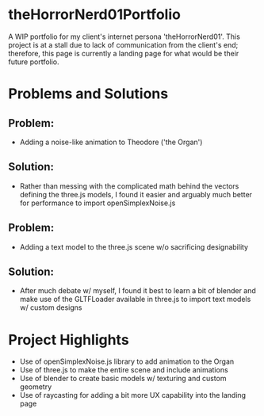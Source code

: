 # theHorrorNerd01Portfolio
A WIP portfolio for my client's internet persona 'theHorrorNerd01'. This project is at a stall due to lack of communication from the client's end; therefore, this page is currently a landing page for what would be their future portfolio.

# Problems and Solutions

## Problem:
- Adding a noise-like animation to Theodore ('the Organ')

## Solution:
- Rather than messing with the complicated math behind the vectors defining the three.js models, I found it easier and arguably much better for performance to import openSimplexNoise.js

## Problem:
- Adding a text model to the three.js scene w/o sacrificing designability

## Solution:
- After much debate w/ myself, I found it best to learn a bit of blender and make use of the GLTFLoader available in three.js to import text models w/ custom designs


# Project Highlights
- Use of openSimplexNoise.js library to add animation to the Organ
- Use of three.js to make the entire scene and include animations
- Use of blender to create basic models w/ texturing and custom geometry
- Use of raycasting for adding a bit more UX capability into the landing page
